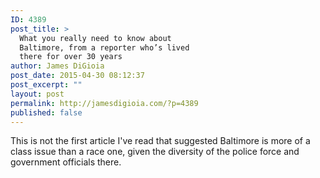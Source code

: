 ```yaml
---
ID: 4389
post_title: >
  What you really need to know about
  Baltimore, from a reporter who’s lived
  there for over 30 years
author: James DiGioia
post_date: 2015-04-30 08:12:37
post_excerpt: ""
layout: post
permalink: http://jamesdigioia.com/?p=4389
published: false
---
```

This is not the first article I've read that suggested Baltimore is more of a class issue than a race one, given the diversity of the police force and government officials there.